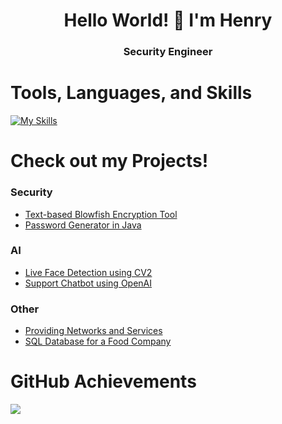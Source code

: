 <h1 align="center">Hello World! 👋 I'm Henry</h1>
<h3 align="center">Security Engineer</h3>

# Tools, Languages, and Skills
[![My Skills](https://skillicons.dev/icons?i=docker,kubernetes,windows,linux,mysql,powershell,py,java,nginx,html,css)](https://skillicons.dev)

# Check out my Projects!
### Security
- [Text-based Blowfish Encryption Tool](https://henry-dabelstein.de/crypt)
- [Password Generator in Java](https://github.com/NurHenry/Simple-Passwort-Generator)
### AI
- [Live Face Detection using CV2](https://github.com/NurHenry/Face-Detection-Webcam)
- [Support Chatbot using OpenAI]()
### Other
- [Providing Networks and Services](https://github.com/ScriptingDon/Providing-Networks-and-Services)
- [SQL Database for a Food Company](https://github.com/NurHenry/SQL-Database-for-a-Food-Company)

# GitHub Achievements
![](https://github-profile-trophy.vercel.app/?username=NurHenry&theme=darkhub&no-frame=false&no-bg=true&margin-w=4)
